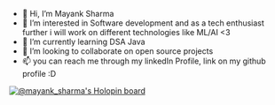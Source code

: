 - 👋 Hi, I’m Mayank Sharma
- 👀 I’m interested in Software development and as a tech enthusiast further i will work on different technologies like ML/AI <3 
- 🌱 I’m currently learning DSA Java
- 💞️ I’m looking to collaborate on open source projects 
- 📫 you can reach me through my linkedIn Profile, link on my github profile :D

[![@mayank_sharma's Holopin board](https://holopin.me/mayank_sharma)](https://holopin.io/@mayank_sharma)

<!---
Mayank-Sharma17/Mayank-Sharma17 is a ✨ special ✨ repository because its `README.md` (this file) appears on your GitHub profile.
You can click the Preview link to take a look at your changes.
--->
